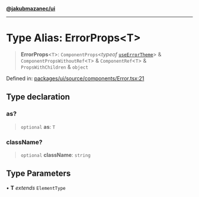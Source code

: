 [**@jakubmazanec/ui**](../README.md)

---

# Type Alias: ErrorProps\<T\>

> **ErrorProps**\<`T`\>: `ComponentProps`\<_typeof_
> [`useErrorTheme`](../functions/useErrorTheme.md)\> & `ComponentPropsWithoutRef`\<`T`\> &
> `ComponentRef`\<`T`\> & `PropsWithChildren` & `object`

Defined in:
[packages/ui/source/components/Error.tsx:21](https://github.com/jakubmazanec/tools/blob/f779e75b9ef98389e12e52575295bd1ef364daca/packages/ui/source/components/Error.tsx#L21)

## Type declaration

### as?

> `optional` **as**: `T`

### className?

> `optional` **className**: `string`

## Type Parameters

• **T** _extends_ `ElementType`

